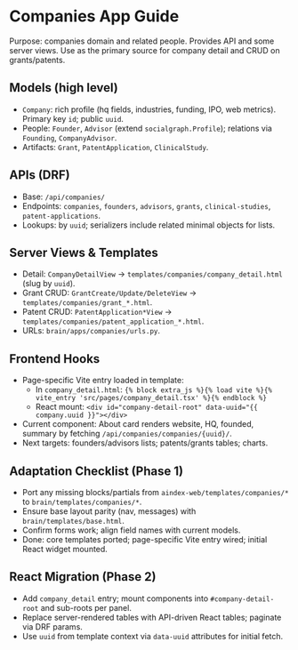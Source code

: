 # Companies App Guide

Purpose: companies domain and related people. Provides API and some server views. Use as the primary source for company detail and CRUD on grants/patents.

## Models (high level)
- `Company`: rich profile (hq fields, industries, funding, IPO, web metrics). Primary key `id`; public `uuid`.
- People: `Founder`, `Advisor` (extend `socialgraph.Profile`); relations via `Founding`, `CompanyAdvisor`.
- Artifacts: `Grant`, `PatentApplication`, `ClinicalStudy`.

## APIs (DRF)
- Base: `/api/companies/`
- Endpoints: `companies`, `founders`, `advisors`, `grants`, `clinical-studies`, `patent-applications`.
- Lookups: by `uuid`; serializers include related minimal objects for lists.

## Server Views & Templates
- Detail: `CompanyDetailView` → `templates/companies/company_detail.html` (slug by `uuid`).
- Grant CRUD: `GrantCreate/Update/DeleteView` → `templates/companies/grant_*.html`.
- Patent CRUD: `PatentApplication*View` → `templates/companies/patent_application_*.html`.
- URLs: `brain/apps/companies/urls.py`.

## Frontend Hooks
- Page-specific Vite entry loaded in template:
  - In `company_detail.html`: `{% block extra_js %}{% load vite %}{% vite_entry 'src/pages/company_detail.tsx' %}{% endblock %}`
  - React mount: `<div id="company-detail-root" data-uuid="{{ company.uuid }}"></div>`
- Current component: About card renders website, HQ, founded, summary by fetching `/api/companies/companies/{uuid}/`.
- Next targets: founders/advisors lists; patents/grants tables; charts.

## Adaptation Checklist (Phase 1)
- Port any missing blocks/partials from `aindex-web/templates/companies/*` to `brain/templates/companies/*`.
- Ensure base layout parity (nav, messages) with `brain/templates/base.html`.
- Confirm forms work; align field names with current models.
- Done: core templates ported; page-specific Vite entry wired; initial React widget mounted.

## React Migration (Phase 2)
- Add `company_detail` entry; mount components into `#company-detail-root` and sub-roots per panel.
- Replace server-rendered tables with API-driven React tables; paginate via DRF params.
- Use `uuid` from template context via `data-uuid` attributes for initial fetch.
